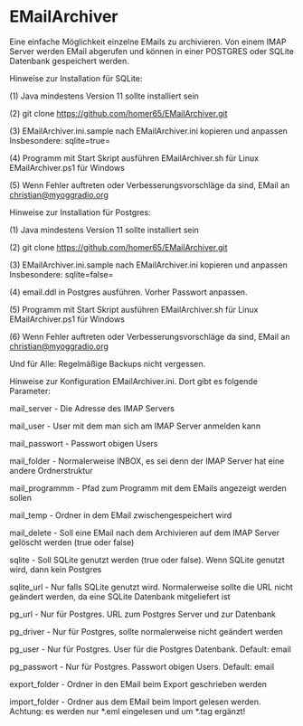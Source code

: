 # EMailArchiver

Eine einfache Möglichkeit einzelne EMails zu archivieren.
Von einem IMAP Server werden EMail abgerufen und können in einer
POSTGRES oder SQLite Datenbank gespeichert werden.

Hinweise zur Installation für SQLite:

(1) Java mindestens Version 11 sollte installiert sein

(2) git clone https://github.com/homer65/EMailArchiver.git

(3) EMailArchiver.ini.sample nach EMailArchiver.ini kopieren und anpassen
    Insbesondere: sqlite=true=
    
(4) Programm mit Start Skript ausführen
    EMailArchiver.sh für Linux
    EMailArchiver.ps1 für Windows
    
(5) Wenn Fehler auftreten oder Verbesserungsvorschläge da sind,
    EMail an christian@myoggradio.org
    
Hinweise zur Installation für Postgres:

(1) Java mindestens Version 11 sollte installiert sein

(2) git clone https://github.com/homer65/EMailArchiver.git

(3) EMailArchiver.ini.sample nach EMailArchiver.ini kopieren und anpassen
    Insbesondere: sqlite=false=
    
(4) email.ddl in Postgres ausführen. Vorher Passwort anpassen.

(5) Programm mit Start Skript ausführen
    EMailArchiver.sh für Linux
    EMailArchiver.ps1 für Windows
    
(6) Wenn Fehler auftreten oder Verbesserungsvorschläge da sind,
    EMail an christian@myoggradio.org


Und für Alle: Regelmäßige Backups nicht vergessen.


Hinweise zur Konfiguration EMailArchiver.ini. Dort gibt es folgende Parameter:

mail_server - Die Adresse des IMAP Servers

mail_user - User mit dem man sich am IMAP Server anmelden kann

mail_passwort - Passwort obigen Users

mail_folder - Normalerweise INBOX, es sei denn der IMAP Server hat eine andere Ordnerstruktur

mail_programmm - Pfad zum Programm mit dem EMails angezeigt werden sollen

mail_temp - Ordner in dem EMail zwischengespeichert wird

mail_delete - Soll eine EMail nach dem Archivieren auf dem IMAP Server gelöscht werden (true oder false)

sqlite - Soll SQLite genutzt werden (true oder false). Wenn SQLite genutzt wird, dann kein Postgres

sqlite_url - Nur falls SQLite genutzt wird. Normalerweise sollte die URL nicht geändert werden, da eine SQLite Datenbank mitgeliefert ist

pg_url - Nur für Postgres. URL zum Postgres Server und zur Datenbank

pg_driver - Nur für Postgres, sollte normalerweise nicht geändert werden

pg_user - Nur für Postgres. User für die Postgres Datenbank. Default: email

pg_passwort - Nur für Postgres. Passwort obigen Users. Default: email

export_folder - Ordner in den EMail beim Export geschrieben werden

import_folder - Ordner aus dem EMail beim Import gelesen werden. Achtung: es werden nur *.eml  eingelesen und um *.tag ergänzt!


